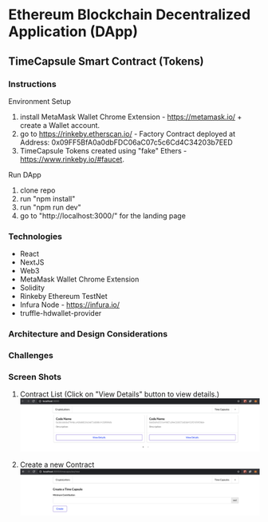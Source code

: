 # Ethereum Blockchain Decentralized Application (DApp)

## TimeCapsule Smart Contract (Tokens)

### Instructions

Environment Setup

1. install MetaMask Wallet Chrome Extension - https://metamask.io/ + create a Wallet account.
2. go to https://rinkeby.etherscan.io/ - Factory Contract deployed at Address: 0x09FF5BfA0a0dbFDC06aC07c5c6Cd4C34203b7EED
3. TimeCapsule Tokens created using "fake" Ethers - https://www.rinkeby.io/#faucet.

Run DApp

1. clone repo
2. run "npm install"
4. run "npm run dev"
5. go to "http://localhost:3000/" for the landing page

### Technologies

- React
- NextJS
- Web3
- MetaMask Wallet Chrome Extension
- Solidity
- Rinkeby Ethereum TestNet 
- Infura Node - https://infura.io/
- truffle-hdwallet-provider

### Architecture and Design Considerations

### Challenges

### Screen Shots

1. Contract List (Click on "View Details" button to view details.)
![alt text](./cryptoLetters.png)

2. Create a new Contract
![alt text](./createLetter.png)
